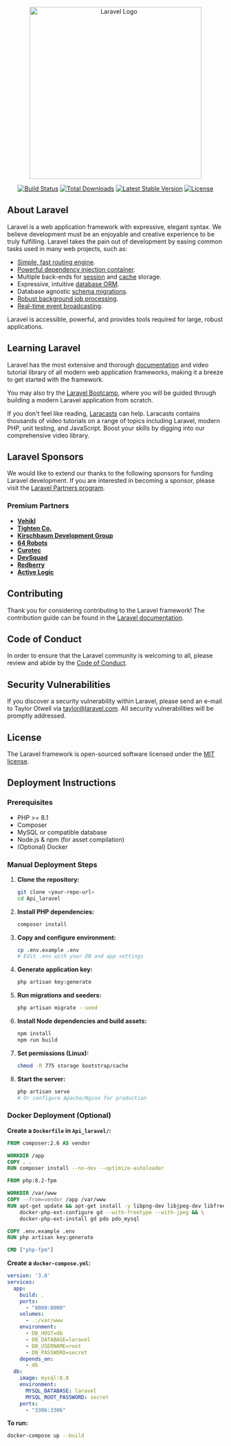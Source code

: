 <p align="center"><a href="https://laravel.com" target="_blank"><img src="https://raw.githubusercontent.com/laravel/art/master/logo-lockup/5%20SVG/2%20CMYK/1%20Full%20Color/laravel-logolockup-cmyk-red.svg" width="400" alt="Laravel Logo"></a></p>

<p align="center">
<a href="https://github.com/laravel/framework/actions"><img src="https://github.com/laravel/framework/workflows/tests/badge.svg" alt="Build Status"></a>
<a href="https://packagist.org/packages/laravel/framework"><img src="https://img.shields.io/packagist/dt/laravel/framework" alt="Total Downloads"></a>
<a href="https://packagist.org/packages/laravel/framework"><img src="https://img.shields.io/packagist/v/laravel/framework" alt="Latest Stable Version"></a>
<a href="https://packagist.org/packages/laravel/framework"><img src="https://img.shields.io/packagist/l/laravel/framework" alt="License"></a>
</p>

## About Laravel

Laravel is a web application framework with expressive, elegant syntax. We believe development must be an enjoyable and creative experience to be truly fulfilling. Laravel takes the pain out of development by easing common tasks used in many web projects, such as:

- [Simple, fast routing engine](https://laravel.com/docs/routing).
- [Powerful dependency injection container](https://laravel.com/docs/container).
- Multiple back-ends for [session](https://laravel.com/docs/session) and [cache](https://laravel.com/docs/cache) storage.
- Expressive, intuitive [database ORM](https://laravel.com/docs/eloquent).
- Database agnostic [schema migrations](https://laravel.com/docs/migrations).
- [Robust background job processing](https://laravel.com/docs/queues).
- [Real-time event broadcasting](https://laravel.com/docs/broadcasting).

Laravel is accessible, powerful, and provides tools required for large, robust applications.

## Learning Laravel

Laravel has the most extensive and thorough [documentation](https://laravel.com/docs) and video tutorial library of all modern web application frameworks, making it a breeze to get started with the framework.

You may also try the [Laravel Bootcamp](https://bootcamp.laravel.com), where you will be guided through building a modern Laravel application from scratch.

If you don't feel like reading, [Laracasts](https://laracasts.com) can help. Laracasts contains thousands of video tutorials on a range of topics including Laravel, modern PHP, unit testing, and JavaScript. Boost your skills by digging into our comprehensive video library.

## Laravel Sponsors

We would like to extend our thanks to the following sponsors for funding Laravel development. If you are interested in becoming a sponsor, please visit the [Laravel Partners program](https://partners.laravel.com).

### Premium Partners

- **[Vehikl](https://vehikl.com)**
- **[Tighten Co.](https://tighten.co)**
- **[Kirschbaum Development Group](https://kirschbaumdevelopment.com)**
- **[64 Robots](https://64robots.com)**
- **[Curotec](https://www.curotec.com/services/technologies/laravel)**
- **[DevSquad](https://devsquad.com/hire-laravel-developers)**
- **[Redberry](https://redberry.international/laravel-development)**
- **[Active Logic](https://activelogic.com)**

## Contributing

Thank you for considering contributing to the Laravel framework! The contribution guide can be found in the [Laravel documentation](https://laravel.com/docs/contributions).

## Code of Conduct

In order to ensure that the Laravel community is welcoming to all, please review and abide by the [Code of Conduct](https://laravel.com/docs/contributions#code-of-conduct).

## Security Vulnerabilities

If you discover a security vulnerability within Laravel, please send an e-mail to Taylor Otwell via [taylor@laravel.com](mailto:taylor@laravel.com). All security vulnerabilities will be promptly addressed.

## License

The Laravel framework is open-sourced software licensed under the [MIT license](https://opensource.org/licenses/MIT).

## Deployment Instructions

### Prerequisites
- PHP >= 8.1
- Composer
- MySQL or compatible database
- Node.js & npm (for asset compilation)
- (Optional) Docker

### Manual Deployment Steps

1. **Clone the repository:**
   ```sh
   git clone <your-repo-url>
   cd Api_laravel
   ```
2. **Install PHP dependencies:**
   ```sh
   composer install
   ```
3. **Copy and configure environment:**
   ```sh
   cp .env.example .env
   # Edit .env with your DB and app settings
   ```
4. **Generate application key:**
   ```sh
   php artisan key:generate
   ```
5. **Run migrations and seeders:**
   ```sh
   php artisan migrate --seed
   ```
6. **Install Node dependencies and build assets:**
   ```sh
   npm install
   npm run build
   ```
7. **Set permissions (Linux):**
   ```sh
   chmod -R 775 storage bootstrap/cache
   ```
8. **Start the server:**
   ```sh
   php artisan serve
   # Or configure Apache/Nginx for production
   ```

### Docker Deployment (Optional)

**Create a `Dockerfile` in `Api_laravel/`:**
```dockerfile
FROM composer:2.6 AS vendor

WORKDIR /app
COPY . .
RUN composer install --no-dev --optimize-autoloader

FROM php:8.2-fpm

WORKDIR /var/www
COPY --from=vendor /app /var/www
RUN apt-get update && apt-get install -y libpng-dev libjpeg-dev libfreetype6-dev zip git unzip && \
    docker-php-ext-configure gd --with-freetype --with-jpeg && \
    docker-php-ext-install gd pdo pdo_mysql

COPY .env.example .env
RUN php artisan key:generate

CMD ["php-fpm"]
```

**Create a `docker-compose.yml`:**
```yaml
version: '3.8'
services:
  app:
    build: .
    ports:
      - "8000:8000"
    volumes:
      - .:/var/www
    environment:
      - DB_HOST=db
      - DB_DATABASE=laravel
      - DB_USERNAME=root
      - DB_PASSWORD=secret
    depends_on:
      - db
  db:
    image: mysql:8.0
    environment:
      MYSQL_DATABASE: laravel
      MYSQL_ROOT_PASSWORD: secret
    ports:
      - "3306:3306"
```

**To run:**
```sh
docker-compose up --build
```

